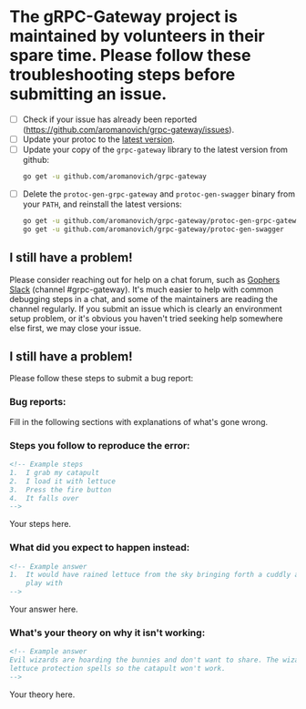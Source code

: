 # The gRPC-Gateway project is maintained by volunteers in their spare time. Please follow these troubleshooting steps before submitting an issue.

- [ ] Check if your issue has already been reported (https://github.com/aromanovich/grpc-gateway/issues).
- [ ] Update your protoc to the [latest version](https://github.com/google/protobuf/releases).
- [ ] Update your copy of the `grpc-gateway` library to the latest version from github:
  ```sh
  go get -u github.com/aromanovich/grpc-gateway
  ```
- [ ] Delete the `protoc-gen-grpc-gateway` and `protoc-gen-swagger` binary from your `PATH`,
  and reinstall the latest versions:
  ```sh
  go get -u github.com/aromanovich/grpc-gateway/protoc-gen-grpc-gateway
  go get -u github.com/aromanovich/grpc-gateway/protoc-gen-swagger
  ```
  
## I still have a problem!
 
Please consider reaching out for help on a chat forum, such as
[Gophers Slack](https://invite.slack.golangbridge.org/) (channel #grpc-gateway).
It's much easier to help with common debugging steps in a chat, and some of
the maintainers are reading the channel regularly. If you
submit an issue which is clearly an environment setup problem, or it's obvious
you haven't tried seeking help somewhere else first, we may close your issue.
 
## I still have a problem!

Please follow these steps to submit a bug report:

### Bug reports:

Fill in the following sections with explanations of what's gone wrong.

### Steps you follow to reproduce the error:

```html
<!-- Example steps
1.  I grab my catapult
2.  I load it with lettuce
3.  Press the fire button
4.  It falls over
-->
```

Your steps here.

### What did you expect to happen instead:

```html
<!-- Example answer
1.  It would have rained lettuce from the sky bringing forth a cuddly army of bunnies we could
    play with
-->
```

Your answer here.

### What's your theory on why it isn't working:

```html
<!-- Example answer
Evil wizards are hoarding the bunnies and don't want to share. The wizards are casting 
lettuce protection spells so the catapult won't work.
-->
```

Your theory here.
